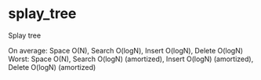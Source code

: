 splay_tree
==========

Splay tree

On average: Space O(N), Search O(logN), Insert O(logN), Delete O(logN)
Worst: Space O(N), Search O(logN) (amortized), Insert O(logN) (amortized), Delete O(logN) (amortized)
